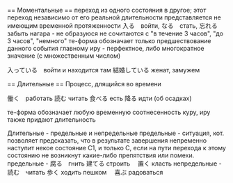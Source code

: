 == Моментальные ==
переход из одного состояния в другое; этот переход независимо от его реальной длительности представляется не имеющим временной протяженности
  入る　войти,
  なる　стать, 
  忘れる забыть
нагара - не образуюся
не сочитаются с "в течение 3 часов", "до 3 часов", "немного"
те-форма обозначает только предшествование данного события главному
иру - перфектное, либо многократное значение (с множественным числом)

  入っている　войти и находится там
  結婚している женат, замужем

== Длительные == 
Процесс, длящийся во времени

 働く　работать
 読む читать
 食べる есть
 降る идти (об осадках)

те-форма обозначает любую временную соотнесенность
куру, иру также придают длительность

Длительные - предельные и непредельные
предельные - ситуация, кот. позволяет предсказать, что в результате завершения непременно наступит некое состояние С1, и только С, если на пути перехода к этому состоянию не возникнут какие-либо препятствия или помехи.
предельные - 
  腐る　гнить 
  建てる строить　
  置く класть
непредельные - 
  読む　читать 
  歩く ходить пешком　
  喜ぶ радоваться
